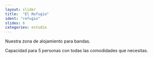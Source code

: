 ```yaml
---
layout: slider
title:  "El Refugio"
ident: "refugio"
slides: 6
categories: estudio
---
```


Nuestra zona de alojamiento para bandas.

Capacidad para 5 personas con todas las comodidades que necesitas.